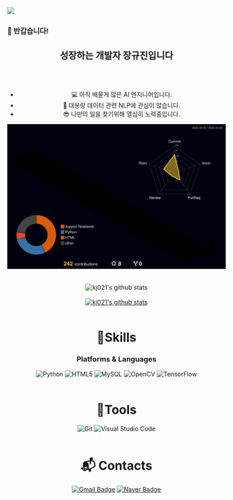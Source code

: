 <img src="https://capsule-render.vercel.app/api?type=waving&color=858f9f&height=200&section=header&text=KyuJin%20GITHUB&fontSize=90" />

### 👋 반갑습니다!
<div align="center">
  
<h2 align="center" 항상 도전하며 상상을 현실로 만드는, <b>성장하는 개발자 장규진</b>입니다</br> </h2>
</br></br>

* 💻 아직 배울게 많은 AI 엔지니어입니다.
* 🦾 대용량 데이터 관련 NLP에 관심이 많습니다.
* 😎 나만의 일을 찾기위해 열심히 노력중입니다.

![](./profile-3d-contrib/profile-night-rainbow.svg)
</br></br>

![kj021's github stats](https://github-readme-stats.vercel.app/api?username=kj021&show_icons=true&title_color=ffffff&icon_color=ffffff&text_color=ffffff&bg_color=000000)<br><br>
[![kj021's github stats](https://github-readme-stats.vercel.app/api/top-langs/?username=kj021&show_icons=true&hide_border=true&title_color=ffffff&icon_color=ffffff&text_color=ffffff&bg_color=000000&layout=compact)](https://github.com/kj021)
</br></br>

# 💪Skills
### Platforms & Languages
![Python](https://img.shields.io/badge/Python-3776AB.svg?&style=for-the-badge&logo=Python&logoColor=white)
![HTML5](https://img.shields.io/badge/HTML5-E34F26.svg?&style=for-the-badge&logo=HTML5&logoColor=white)
![MySQL](https://img.shields.io/badge/MySQL-4479A1.svg?&style=for-the-badge&logo=MySQL&logoColor=white)
![OpenCV](https://img.shields.io/badge/opencv-5C3EE8?style=for-the-badge&logo=opencv&logoColor=black)
![TensorFlow](https://img.shields.io/badge/TensorFlow-FF6F00?style=for-the-badge&logo=TensorFlow&logoColor=white)
</br></br>

# 🔨Tools
![Git](https://img.shields.io/badge/Git-F05032.svg?&style=for-the-badge&logo=Git&logoColor=white)
![Visual Studio Code](https://img.shields.io/badge/Visual%20Studio%20Code-007ACC.svg?&style=for-the-badge&logo=Visual%20Studio%20Code&logoColor=white)
</br></br>


# :mailbox_with_mail: Contacts
[![Gmail Badge](https://img.shields.io/badge/Gmail-d14836?style=flat-square&logo=Gmail&logoColor=white&link=mailto:gj6947gj1301@gmail.com)](mailto:gj6947gj1301@gmail.com)
[![Naver Badge](https://img.shields.io/badge/Naver-03C75A?style=flat-square&logo=Naver&logoColor=white&link=mailto:gj6947@naver.com)](mailto:gj6947@naver.com)
